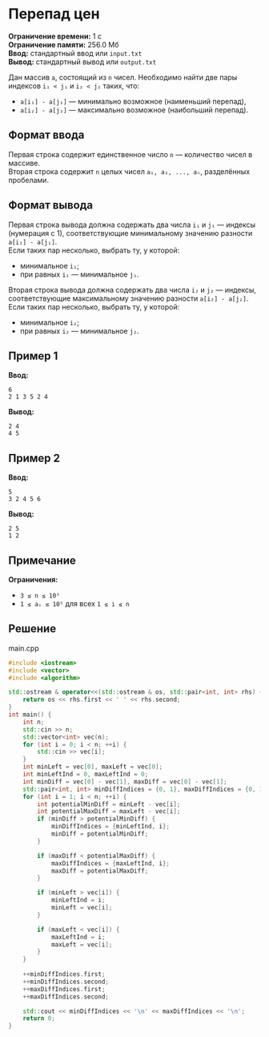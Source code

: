 # Перепад цен

**Ограничение времени:** 1 с  
**Ограничение памяти:** 256.0 Мб  
**Ввод:** стандартный ввод или `input.txt`  
**Вывод:** стандартный вывод или `output.txt`

Дан массив `a`, состоящий из `n` чисел. Необходимо найти две пары индексов `i₁ < j₁` и `i₂ < j₂` таких, что:

- `a[i₁] - a[j₁]` — минимально возможное (наименьший перепад),
- `a[i₂] - a[j₂]` — максимально возможное (наибольший перепад).

## Формат ввода

Первая строка содержит единственное число `n` — количество чисел в массиве.  
Вторая строка содержит `n` целых чисел `a₁, a₂, ..., aₙ`, разделённых пробелами.

## Формат вывода

Первая строка вывода должна содержать два числа `i₁` и `j₁` — индексы (нумерация с 1), соответствующие минимальному значению разности `a[i₁] - a[j₁]`.  
Если таких пар несколько, выбрать ту, у которой:
- минимальное `i₁`;
- при равных `i₁` — минимальное `j₁`.

Вторая строка вывода должна содержать два числа `i₂` и `j₂` — индексы, соответствующие максимальному значению разности `a[i₂] - a[j₂]`.  
Если таких пар несколько, выбрать ту, у которой:
- минимальное `i₂`;
- при равных `i₂` — минимальное `j₂`.

## Пример 1

**Ввод:**
```
6
2 1 3 5 2 4
```

**Вывод:**
```
2 4
4 5
```

## Пример 2

**Ввод:**
```
5
3 2 4 5 6
```

**Вывод:**
```
2 5
1 2
```

## Примечание

**Ограничения:**  
- `3 ≤ n ≤ 10⁵`  
- `1 ≤ aᵢ ≤ 10⁵` для всех `1 ≤ i ≤ n`
## Решение

main.cpp
```cpp
#include <iostream>
#include <vector>
#include <algorithm>

std::ostream & operator<<(std::ostream & os, std::pair<int, int> rhs) {
    return os << rhs.first << ' ' << rhs.second;
}
int main() {
    int n;
    std::cin >> n;
    std::vector<int> vec(n);
    for (int i = 0; i < n; ++i) {
        std::cin >> vec[i];
    }
    int minLeft = vec[0], maxLeft = vec[0];
    int minLeftInd = 0, maxLeftInd = 0;
    int minDiff = vec[0] - vec[1], maxDiff = vec[0] - vec[1];
    std::pair<int, int> minDiffIndices = {0, 1}, maxDiffIndices = {0, 1};
    for (int i = 1; i < n; ++i) {
        int potentialMinDiff = minLeft - vec[i];
        int potentialMaxDiff = maxLeft - vec[i];
        if (minDiff > potentialMinDiff) {
            minDiffIndices = {minLeftInd, i};
            minDiff = potentialMinDiff;
        } 

        if (maxDiff < potentialMaxDiff) {
            maxDiffIndices = {maxLeftInd, i};
            maxDiff = potentialMaxDiff;
        }

        if (minLeft > vec[i]) {
            minLeftInd = i;
            minLeft = vec[i];
        }

        if (maxLeft < vec[i]) {
            maxLeftInd = i;
            maxLeft = vec[i];
        }
    }
    
    ++minDiffIndices.first;
    ++minDiffIndices.second;
    ++maxDiffIndices.first;
    ++maxDiffIndices.second;

    std::cout << minDiffIndices << '\n' << maxDiffIndices << '\n';
    return 0;
}
```
